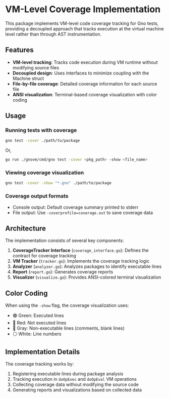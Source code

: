 # VM-Level Coverage Implementation

This package implements VM-level code coverage tracking for Gno tests, providing a decoupled approach that tracks execution at the virtual machine level rather than through AST instrumentation.

## Features

- **VM-level tracking**: Tracks code execution during VM runtime without modifying source files
- **Decoupled design**: Uses interfaces to minimize coupling with the Machine struct
- **File-by-file coverage**: Detailed coverage information for each source file
- **ANSI visualization**: Terminal-based coverage visualization with color coding

## Usage

### Running tests with coverage

```bash
gno test -cover ./path/to/package
```

Or, 

```bash
go run ./gnovm/cmd/gno test -cover <pkg_path> -show <file_name>
```

### Viewing coverage visualization

```bash
gno test -cover -show "*.gno" ./path/to/package
```

### Coverage output formats

- Console output: Default coverage summary printed to stderr
- File output: Use `-coverprofile=coverage.out` to save coverage data

## Architecture

The implementation consists of several key components:

1. **CoverageTracker Interface** (`coverage_interface.go`): Defines the contract for coverage tracking
2. **VM Tracker** (`tracker.go`): Implements the coverage tracking logic
3. **Analyzer** (`analyzer.go`): Analyzes packages to identify executable lines
4. **Report** (`report.go`): Generates coverage reports
5. **Visualizer** (`visualize.go`): Provides ANSI-colored terminal visualization

## Color Coding

When using the `-show` flag, the coverage visualization uses:
- 🟢 Green: Executed lines
- 🔴 Red: Not executed lines
- 🔘 Gray: Non-executable lines (comments, blank lines)
- ⚪ White: Line numbers

## Implementation Details

The coverage tracking works by:
1. Registering executable lines during package analysis
2. Tracking execution in `doOpExec` and `doOpEval` VM operations
3. Collecting coverage data without modifying the source code
4. Generating reports and visualizations based on collected data

